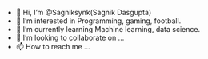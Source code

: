 - 👋 Hi, I’m @Sagniksynk(Sagnik Dasgupta)
- 👀 I’m interested in Programming, gaming, football.
- 🌱 I’m currently learning Machine learning, data science.
- 💞️ I’m looking to collaborate on ...
- 📫 How to reach me ...

<!---
Sagniksynk/Sagniksynk is a ✨ special ✨ repository because its `README.md` (this file) appears on your GitHub profile.
You can click the Preview link to take a look at your changes.
--->
